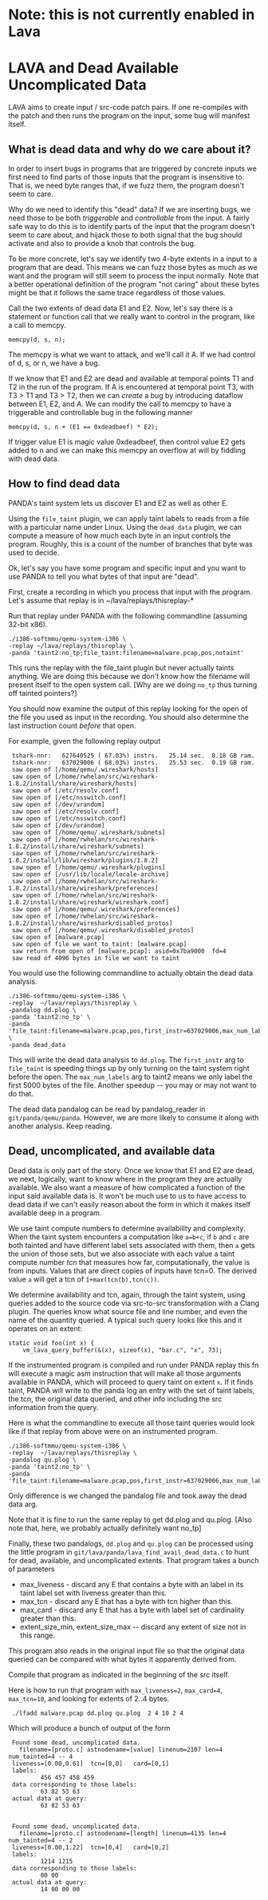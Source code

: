 # Note: this is not currently enabled in Lava


LAVA and Dead Available Uncomplicated Data
==========================================

LAVA aims to create input / src-code patch pairs.
If one re-compiles with the patch and then runs the program on the input,
some bug will manifest itself. 


What is dead data and why do we care about it?
----------------------------------------------

In order to insert bugs in programs that are triggered by concrete inputs
we first need to find parts of those inputs that the program is
insensitive to.
That is, we need byte ranges that, if we fuzz them, the program doesn't seem to
care.

Why do we need to identify this "dead" data? 
If we are inserting bugs, we need those to be both *triggerable* and *controllable* 
from the input.
A fairly safe way to do this is to identify parts of the input that the program
doesn't seem to care about, and hijack those to both signal that the bug should
activate and also to provide a knob that controls the bug.

To be more concrete, let's say we identify two 4-byte extents in a input to a program
that are dead.
This means we can fuzz those bytes as much as we want and the program will still
seem to process the input normally.
Note that a better operational definition of the program "not caring" about these 
bytes might be that it follows the same trace regardless of those values. 

Call the two extents of dead data E1 and E2.
Now, let's say there is a statement or function call that we really want to control in 
the program, like a call to memcpy.

    memcpy(d, s, n);

The memcpy is what we want to attack, and we'll call it A.
If we had control of d, s, or n, we have a bug. 

If we know that E1 and E2 are dead and available at temporal points T1 and T2 in 
the run of the program.
If A is encountered at temporal point T3, with T3 > T1 and T3 > T2, 
then we can *create* a bug by introducing dataflow between E1, E2, and A.
We can modify the call to memcpy to have a triggerable and controllable bug in the following
manner

    memcpy(d, s, n + (E1 == 0xdeadbeef) * E2);

If trigger value E1 is magic value 0xdeadbeef, then control value E2 gets added to n and we 
can make this memcpy an overflow at will by fiddling with dead data.


How to find dead data 
---------------------

PANDA's taint system lets us discover E1 and E2 as well as other E.

Using the `file_taint` plugin, we can apply taint labels to reads from a file with a 
particular name under Linux.
Using the `dead_data` plugin, we can compute a measure of how much each byte in an input controls
the program.
Roughly, this is a count of the number of branches that byte was used to decide.

Ok, let's say you have some program and specific input and you want to use PANDA to tell you 
what bytes of that input are "dead".
    

First, create a recording in which you process that input with the program.
Let's assume that replay is in ~/lava/replays/thisreplay-*

Run that replay under PANDA with the following commandline (assuming 32-bit x86).

    ./i386-softmmu/qemu-system-i386 \
    -replay ~/lava/replays/thisreplay \
    -panda 'taint2:no_tp;file_taint:filename=malware.pcap,pos,notaint'

This runs the replay with the file_taint plugin but never actually taints anything.
We are doing this because we don't know how the filename will present
itself to the open system call. 
[Why are we doing `no_tp` thus turning off tainted pointers?]

You should now examine the output of this replay looking for the open of the file you used as 
input in the recording.
You should also determine the last instruction count *before* that open.

For example, given the following replay output

     tshark-nnr:   627640525 ( 67.03%) instrs.   25.14 sec.  0.18 GB ram.                     
     tshark-nnr:   637029006 ( 68.03%) instrs.   25.53 sec.  0.19 GB ram.                     
     saw open of [/home/qemu/.wireshark/hosts]                                                
     saw open of [/home/rwhelan/src/wireshark-1.8.2/install/share/wireshark/hosts]            
     saw open of [/etc/resolv.conf]                                                           
     saw open of [/etc/nsswitch.conf]                                                         
     saw open of [/dev/urandom]                                                               
     saw open of [/etc/resolv.conf]                                                           
     saw open of [/etc/nsswitch.conf]                                                         
     saw open of [/dev/urandom]                                                               
     saw open of [/home/qemu/.wireshark/subnets]                                              
     saw open of [/home/rwhelan/src/wireshark-1.8.2/install/share/wireshark/subnets]          
     saw open of [/home/rwhelan/src/wireshark-1.8.2/install/lib/wireshark/plugins/1.8.2]      
     saw open of [/home/qemu/.wireshark/plugins]                                              
     saw open of [/usr/lib/locale/locale-archive]                                             
     saw open of [/home/rwhelan/src/wireshark-1.8.2/install/share/wireshark/preferences]      
     saw open of [/home/rwhelan/src/wireshark-1.8.2/install/share/wireshark/wireshark.conf]   
     saw open of [/home/qemu/.wireshark/preferences]                                          
     saw open of [/home/rwhelan/src/wireshark-1.8.2/install/share/wireshark/disabled_protos]  
     saw open of [/home/qemu/.wireshark/disabled_protos]                                      
     saw open of [malware.pcap]                                                               
     saw open of file we want to taint: [malware.pcap]                                        
     saw return from open of [malware.pcap]: asid=0x7ba9000  fd=4                             
     saw read of 4096 bytes in file we want to taint                                          

You would use the following commandline to actually obtain the dead data analysis.

    ./i386-softmmu/qemu-system-i386 \
    -replay  ~/lava/replays/thisreplay \
    -pandalog dd.plog \
    -panda 'taint2:no_tp' \
    -panda 'file_taint:filename=malware.pcap,pos,first_instr=637029006,max_num_labels=5000' \
    -panda dead_data

This will write the dead data analysis to `dd.plog`.
The `first_instr` arg to `file_taint` is speeding things up by only turning on the taint system
right before the open. 
The `max_num_labels` arg to taint2 means we only label the first 5000 bytes of the file.
Another speedup -- you may or may not want to do that.

The dead data pandalog can be read by pandalog_reader in `git/panda/qemu/panda`.
However, we are more likely to consume it along with another analysis.
Keep reading.


Dead, uncomplicated, and available data
----------------------------------------

Dead data is only part of the story.
Once we know that E1 and E2 are dead, we next, logically, want to know where in the program 
they are actually available.
We also want a measure of how complicated a function of the input said available data is.
It won't be much use to us to have access to dead data if we can't easily reason about
the form in which it makes itself available deep in a program.

We use taint compute numbers to determine availability and complexity.
When the taint system encounters a computation like `a=b+c`, if `b` and `c` are both tainted
and have different label sets associated with them, then `a` gets the union of those sets, 
but we also associate with each value a taint compute number *tcn* that measures how far, 
computationally, the value is from inputs.
Values that are direct copies of inputs have tcn=0.
The derived value `a` will get a tcn of `1+max(tcn(b),tcn(c))`.

We determine availability and tcn, again, through the taint system, using queries added to the 
source code via src-to-src transformation with a Clang plugin.
The queries know what source file and line number, and even the name of the quantity queried.
A typical such query looks like this and it operates on an extent:
 
    static void foo(int x) {
        vm_lava_query_buffer(&(x), sizeof(x), "bar.c", "x", 73);

If the instrumented program is compiled and run under PANDA replay this fn will execute a magic
asm instruction that will make all those arguments available in PANDA, which will proceed to 
query taint on extent `x`.
If it finds taint, PANDA will write to the panda log an entry with the set of taint labels, the tcn, the original data queried, 
and other info including the src information from the query.

Here is what the commandline to execute all those taint queries would look like if that replay from above were on an instrumented program. 

    ./i386-softmmu/qemu-system-i386 \
    -replay  ~/lava/replays/thisreplay \
    -pandalog qu.plog \
    -panda 'taint2:no_tp' \
    -panda 'file_taint:filename=malware.pcap,pos,first_instr=637029006,max_num_labels=5000' 

Only difference is we changed the pandalog file and took away the dead data arg.

Note that it is fine to run the same replay to get dd.plog and qu.plog.
[Also note that, here, we probably actually definitely want no_tp]

Finally, these two pandalogs, `dd.plog` and `qu.plog` can be processed using the little program 
in `git/lava/panda/lava_find_avail_dead_data.c` to hunt for dead, available, and uncomplicated extents.
That program takes a bunch of parameters

* max_liveness - discard any E that contains a byte with an label in its taint label set with liveness greater than this.
* max_tcn - discard any E that has a byte with tcn higher than this.
* max_card - discard any E that has a byte with label set of cardinality greater than this.
* extent_size_min, extent_size_max -- discard any extent of size not in this range.

This program also reads in the original input file so that the original data queried can be
compared with what bytes it apparently derived from. 

Compile that program as indicated in the beginning of the src itself. 

Here is how to run that program with `max_liveness=2`, `max_card=4`, `max_tcn=10`, and looking for extents of 2..4 bytes.

     ./lfadd malware.pcap dd.plog qu.plog  2 4 10 2 4 

Which will produce a bunch of output of the form

 
     Found some dead, uncomplicated data.                                            
       filename=[proto.c] astnodename=[value] linenum=2107 len=4 num_tainted=4 -- 4  
     liveness=[0.00,0.61]  tcn=[0,0]   card=[0,1]                                    
     labels:                                                                         
             456 457 458 459                                                         
     data corresponding to those labels:                                             
             63 82 53 63                                                             
     actual data at query:                                                           
             63 82 53 63                                                             
    
    
     Found some dead, uncomplicated data.                                               
       filename=[proto.c] astnodename=[length] linenum=4135 len=4 num_tainted=4 -- 2    
     liveness=[0.00,1.22]  tcn=[0,4]   card=[0,2]                                       
     labels:                                                                            
             1214 1215                                                                  
     data corresponding to those labels:                                                
             00 00                                                                      
     actual data at query:                                                              
             14 00 00 00                                                                


